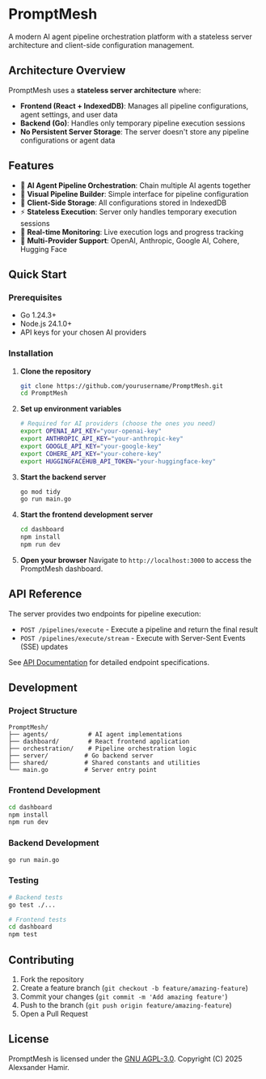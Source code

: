 # PromptMesh

A modern AI agent pipeline orchestration platform with a stateless server architecture and client-side configuration management.

## Architecture Overview

PromptMesh uses a **stateless server architecture** where:

- **Frontend (React + IndexedDB)**: Manages all pipeline configurations, agent settings, and user data
- **Backend (Go)**: Handles only temporary pipeline execution sessions
- **No Persistent Server Storage**: The server doesn't store any pipeline configurations or agent data

## Features

- 🤖 **AI Agent Pipeline Orchestration**: Chain multiple AI agents together
- 🔧 **Visual Pipeline Builder**: Simple interface for pipeline configuration
- 💾 **Client-Side Storage**: All configurations stored in IndexedDB
- ⚡ **Stateless Execution**: Server only handles temporary execution sessions
- 🔄 **Real-time Monitoring**: Live execution logs and progress tracking
- 🎯 **Multi-Provider Support**: OpenAI, Anthropic, Google AI, Cohere, Hugging Face

## Quick Start

### Prerequisites

- Go 1.24.3+
- Node.js 24.1.0+
- API keys for your chosen AI providers

### Installation

1. **Clone the repository**

   ```bash
   git clone https://github.com/yourusername/PromptMesh.git
   cd PromptMesh
   
   ```

2. **Set up environment variables**

   ```bash
   # Required for AI providers (choose the ones you need)
   export OPENAI_API_KEY="your-openai-key"
   export ANTHROPIC_API_KEY="your-anthropic-key"
   export GOOGLE_API_KEY="your-google-key"
   export COHERE_API_KEY="your-cohere-key"
   export HUGGINGFACEHUB_API_TOKEN="your-huggingface-key"
   ```

3. **Start the backend server**

   ```bash
   go mod tidy
   go run main.go
   ```

4. **Start the frontend development server**

   ```bash
   cd dashboard
   npm install
   npm run dev
   ```

5. **Open your browser**
   Navigate to `http://localhost:3000` to access the PromptMesh dashboard.


## API Reference

The server provides two endpoints for pipeline execution:

- `POST /pipelines/execute` - Execute a pipeline and return the final result
- `POST /pipelines/execute/stream` - Execute with Server-Sent Events (SSE) updates

See [API Documentation](dashboard/src/api/api.md) for detailed endpoint specifications.

## Development

### Project Structure

```
PromptMesh/
├── agents/           # AI agent implementations
├── dashboard/        # React frontend application
├── orchestration/    # Pipeline orchestration logic
├── server/          # Go backend server
├── shared/          # Shared constants and utilities
└── main.go          # Server entry point
```

### Frontend Development

```bash
cd dashboard
npm install
npm run dev
```

### Backend Development

```bash
go run main.go
```

### Testing

```bash
# Backend tests
go test ./...

# Frontend tests
cd dashboard
npm test
```

## Contributing

1. Fork the repository
2. Create a feature branch (`git checkout -b feature/amazing-feature`)
3. Commit your changes (`git commit -m 'Add amazing feature'`)
4. Push to the branch (`git push origin feature/amazing-feature`)
5. Open a Pull Request

## License

PromptMesh is licensed under the [GNU AGPL-3.0](LICENSE).
Copyright (C) 2025 Alexsander Hamir.

